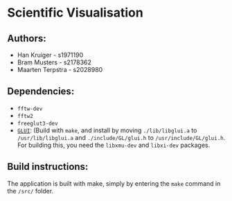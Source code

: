 Scientific Visualisation
========================

Authors:
--------
* Han Kruiger - s1971190
* Bram Musters - s2178362
* Maarten Terpstra - s2028980

Dependencies:
------------------
* `fftw-dev`
* `fftw2`
* `freeglut3-dev`
* [`GLUI`](http://sourceforge.net/projects/glui/files/latest/download?source=files): (Build with `make`, and install by moving `./lib/libglui.a` to `/usr/lib/libglui.a` and `./include/GL/glui.h` to `/usr/include/GL/glui.h`. For building this, you need the `libxmu-dev` and `libxi-dev` packages.

Build instructions:
---------
The application is built with make, simply by entering the `make` command in the `/src/` folder.
